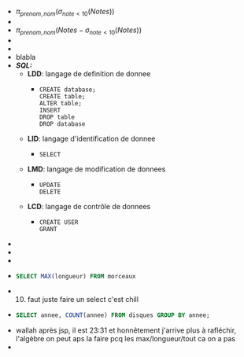 - $\pi_{prenom,nom}\left(\sigma_{note<10}\left(Notes\right)\right)$
-
- $\pi_{prenom,nom}\left(Notes-\sigma_{note<10}\left(Notes\right)\right)_{}$
-
-
- blabla
- ***SQL:***
	- **LDD**: langage de definition de donnee
		- ```
		  CREATE database;
		  CREATE table;
		  ALTER table;
		  INSERT
		  DROP table
		  DROP database
		  ```
	- **LID**: langage d'identification de donnee
		- ```
		  SELECT
		  ```
	- **LMD**: langage de modification de donnees
		- ```
		  UPDATE
		  DELETE
		  ```
	- **LCD**: langage de contrôle de donnees
		- ```
		  CREATE USER
		  GRANT
		  ```
-
-
-
- ```sql
  SELECT MAX(longueur) FROM morceaux
  ```
- 10) faut juste faire un select c'est chill
- ```sql
  SELECT annee, COUNT(annee) FROM disques GROUP BY annee;
  ```
- wallah après jsp, il est 23:31 et honnêtement j'arrive plus à rafléchir, l'algèbre on peut aps la faire pcq les max/longueur/tout ca on a pas
-